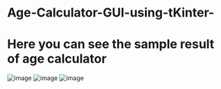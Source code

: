 # Age-Calculator-GUI-using-tKinter-
# Here you can see the sample result of age calculator

![image](https://github.com/Karthikg1908/Age-Calculator-GUI-using-tKinter-/assets/86306862/d85f3440-8987-4e58-8eeb-4cd29c970e09)
![image](https://github.com/Karthikg1908/Age-Calculator-GUI-using-tKinter-/assets/86306862/7dcda93c-47b4-40f9-ba36-13518018ddf6)
![image](https://github.com/Karthikg1908/Age-Calculator-GUI-using-tKinter-/assets/86306862/2f30c312-e298-48a5-9f19-0211c9aa1430)
